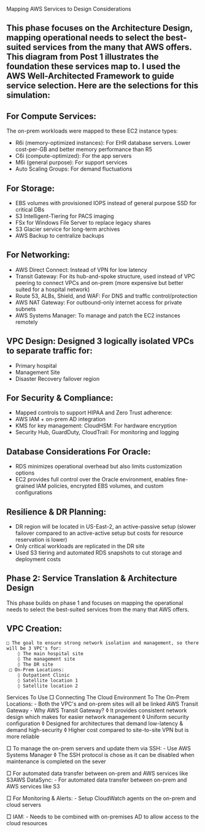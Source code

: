 Mapping AWS Services to Design Considerations
 
## This phase focuses on the Architecture Design, mapping operational needs to select the best-suited services from the many that AWS offers. This diagram from Post 1 illustrates the foundation these services map to. I used the AWS Well-Architected Framework to guide service selection. Here are the selections for this simulation:
 
## For Compute Services:
The on-prem workloads were mapped to these EC2 instance types:
* R6i (memory-optimized instances): For EHR database servers. Lower cost-per-GB and better memory performance than R5
* C6i (compute-optimized): For the app servers
* M6i (general purpose): For support services
* Auto Scaling Groups: For demand fluctuations
 
## For Storage:
* EBS volumes with provisioned IOPS instead of general purpose SSD for critical DBs
* S3 Intelligent-Tiering for PACS imaging
* FSx for Windows File Server to replace legacy shares
* S3 Glacier service for long-term archives
* AWS Backup to centralize backups
 
## For Networking:
* AWS Direct Connect: Instead of VPN for low latency
* Transit Gateway: For its hub-and-spoke structure, used instead of VPC peering to connect VPCs and on-prem (more expensive but better suited for a hospital network)
* Route 53, ALBs, Shield, and WAF: For DNS and traffic control/protection
* AWS NAT Gateway: For outbound-only internet access for private subnets
* AWS Systems Manager: To manage and patch the EC2 instances remotely

## VPC Design: Designed 3 logically isolated VPCs to separate traffic for:
* Primary hospital
* Management Site
* Disaster Recovery failover region
 
## For Security & Compliance:
* Mapped controls to support HIPAA and Zero Trust adherence:
* AWS IAM + on-prem AD integration
* KMS for key management: CloudHSM: For hardware encryption
* Security Hub, GuardDuty, CloudTrail: For monitoring and logging
 
## Database Considerations For Oracle:
* RDS minimizes operational overhead but also limits customization options
* EC2 provides full control over the Oracle environment, enables fine-grained IAM policies, encrypted EBS volumes, and custom configurations
 
## Resilience & DR Planning:
* DR region will be located in US-East-2, an active-passive setup (slower failover compared to an active-active setup but costs for resource reservation is lower)
* Only critical workloads are replicated in the DR site
* Used S3 tiering and automated RDS snapshots to cut storage and deployment costs



## Phase 2: Service Translation & Architecture Design
   This phase builds on phase 1 and focuses on mapping the operational needs to select the best-suited services from the many that AWS offers.
	
## VPC Creation:
 	□ The goal to ensure strong network isolation and management, so there will be 3 VPC's for:
		◊ The main hospital site 
		◊ The management site
		◊ The DR site
	 □ On-Prem Locations:
	  	◊ Outpatient Clinic
	  	◊ Satellite location 1
		◊ Satellite location 2

Services To Use 
   □ Connecting The Cloud Environment To The On-Prem Locations:
	  - Both the VPC's and on-prem sites will all be linked AWS Transit Gateway
	  - Why AWS Transit Gateway?
	   	◊ It provides consistent network design which makes for easier network management
	    ◊ Uniform security configuration
	    ◊ Designed for architectures that demand low-latency & demand high-security
	    ◊ Higher cost compared to site-to-site VPN but is more reliable

  □ To manage the on-prem servers and update them via SSH:
	  - Use AWS Systems Manager
         ◊ The SSH protocol is chose as it can be disabled when maintenance is completed on the sever

 □ For automated data transfer between on-prem and AWS services like S3AWS DataSync:
	  - For automated data transfer between on-prem and AWS services like S3
			
 □ For Monitoring & Alerts:
	  - Setup CloudWatch agents on the on-prem and cloud servers
					
 □ IAM:
	  - Needs to be combined with on-premises AD to allow access to the cloud resources
			
